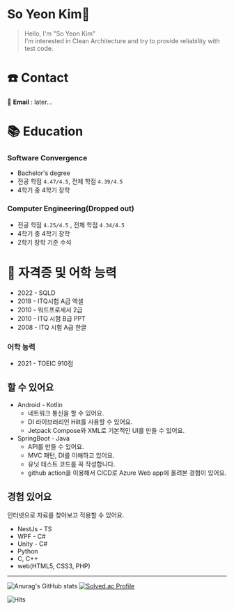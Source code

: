 # So Yeon Kim👋
> Hello, I'm "So Yeon Kim" <br>
> I'm interested in Clean Architecture and try to provide reliability with test code.

# ☎️ Contact
📧 **Email** : later...

# 📚 Education

### Software Convergence
- Bachelor's degree 
- 전공 학점 `4.47/4.5`, 전체 학점 `4.39/4.5`
- 4학기 중 4학기 장학

### Computer Engineering(Dropped out)
- 전공 학점 `4.25/4.5` , 전체 학점 `4.34/4.5`
- 4학기 중 4학기 장학
- 2학기 장학 기준 수석

# 🧾 자격증 및 어학 능력
- 2022 - SQLD
- 2018 - ITQ시험 A급 엑셀
- 2010 - 워드프로세서 2급
- 2010 - ITQ 시험 B급 PPT
- 2008 - ITQ 시험 A급 한글

### 어학 능력
- 2021 - TOEIC 910점

## 할 수 있어요
- Android - Kotlin
    - 네트워크 통신을 할 수 있어요.
    - DI 라이브러리인 Hilt를 사용할 수 있어요.
    - Jetpack Compose와 XML로 기본적인 UI를 만들 수 있어요.
- SpringBoot - Java
    - API를 만들 수 있어요.
    - MVC 패턴, DI를 이해하고 있어요.
    - 유닛 테스트 코드를 꼭 작성합니다.
    - github action을 이용해서 CICD로 Azure Web app에 올려본 경험이 있어요.

## 경험 있어요
인터넷으로 자료를 찾아보고 적용할 수 있어요.
- NestJs - TS
- WPF - C#
- Unity - C#
- Python
- C, C++
- web(HTML5, CSS3, PHP)

---
![Anurag's GitHub stats](https://github-readme-stats.vercel.app/api?username=HwiYul-G&show_icons=true&theme=radical)
[![Solved.ac Profile](http://mazassumnida.wtf/api/v2/generate_badge?boj=syeon112)](https://solved.ac/syeon112/)



![Hits](https://hits.seeyoufarm.com/api/count/incr/badge.svg?url=https%3A%2F%2Fgithub.com%2FHwiYul-G&count_bg=%2379C83D&title_bg=%23555555&icon=hootsuite.svg&icon_color=%23E7E7E7&title=hits&edge_flat=false)